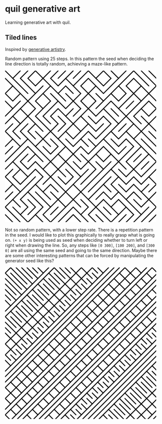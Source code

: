 # quil generative art

Learning generative art with quil.

## Tiled lines
Inspired by [generative artistry](https://generativeartistry.com/tutorials/tiled-lines/).

Random pattern using 25 steps. In this pattern the seed when deciding the line direction is totally random, achieving a maze-like pattern.

![Random pattern](./images/tiled-lines-default.png)

Not so random pattern, with a lower step rate. There is a repetition pattern in the seed. I would like to plot this graphically to really grasp what is going on. `(+ x y)` is being used as seed when deciding whether to turn left or right when drawing the line. So, any steps like `[0 300]`, `[100 200]`, and `[300 0]` are all using the same seed and going to the same direction. Maybe there are some other interesting patterns that can be forced by manipulating the generator seed like this?

![Repeated pattern](./images/tiled-lines-repeating.png)
